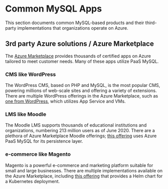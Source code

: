 # Common MySQL Apps

This section documents common MySQL-based products and their third-party implementations that organizations operate on Azure.

## 3rd party Azure solutions / Azure Marketplace

The [Azure Marketplace](https://azuremarketplace.microsoft.com/marketplace/) provides thousands of certified apps on Azure tailored to meet customer needs. Many of these apps utilize PaaS MySQL.

### CMS like WordPress

The WordPress CMS, based on PHP and MySQL, is the most popular CMS, powering millions of web-scale sites and offering a variety of extensions. There are multiple WordPress offerings in the Azure Marketplace, such as [one from WordPress](https://azuremarketplace.microsoft.com/marketplace/apps/WordPress.WordPress?tab=Overview), which utilizes App Service and VMs.

### LMS like Moodle 

The Moodle LMS supports thousands of educational institutions and organizations, numbering 213 million users as of June 2020. There are a plethora of Azure Marketplace Moodle offerings; [this offering](https://azuremarketplace.microsoft.com/marketplace/apps/bitnami.moodle-frontend-manageddb-multitier?tab=Overview) uses Azure PaaS MySQL for its persistence layer.

### e-commerce like Magento 

Magento is a powerful e-commerce and marketing platform suitable for small and large businesses. There are multiple implementations available on the Azure Marketplace, including [this offering](https://azuremarketplace.microsoft.com/marketplace/apps/bitnami.magento-chart?tab=Overview) that provides a Helm chart for a Kubernetes deployment.
